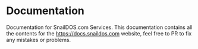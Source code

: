 # Documentation
Documentation for SnailDOS.com Services.
This documentation contains all the contents for the https://docs.snaildos.com website,
feel free to PR to fix any mistakes or problems.
